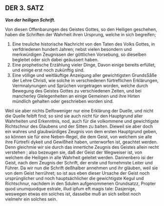 <!-- Seite 109 ,  content-0095.xml-->

DER 3. SATZ
-----------

***Von der heiligen Schrift.***


Von diesen Offenbarungen des Geistes Gottes, so 
den Heiligen geschehen, haben die Schriften der 
Wahrheit ihren Ursprung, welche in sich begreifen; 

1. Eine treuliche historische Nachricht von den
   Taten des Volks Gottes, in verfdriedenen hundert
   Jahren; nebst vielen besondern und merkwürdigen
   Zeugnissen der göttlichen Vorsebung, so dieselben
   begleitet oder sich dabei geäussert haben.
2. Eine prophetische Erzählung vieler Dinge,
   Davon einige bereits erfüllet, und einige erst noch zukünftig
   sind.
3. Eine völlige und weitläuftige Anzeigung aller
   gewichtigsten GrundsSåße der Lehre Christi, wie
   solche in verschiedenen fürtreflichen Erklärungen,
   Vermnalynungen und Sprüchen vorgetragen worden,<!-- Seite 110 -->
   welche durch Bewegung des Geistes Gottes
   zu verschiedenen Zeiten, und bei mancherley Glelegenheiten
   an einige Gemeinen und ihre Hirten
   mündlich gehalten oder geschrieben worden sind.

Weil sie aber nichts Delfoweniger nur eine Erklärung
der Duelle, und nicht die Quelle felbft find; so
sind sie auch nicht für den Hauptgrund aller Wahrheiten
und Erkenntnis, nod, auch für die volkommene
und gewichtigste Richtschnur des Glaubens
und der Sitten zu balten. Dieweil sie aber doch
ein wahres und glaubwürdiges Zeugnis von dem
ersten Hauptgrund geben, so können sie für eine
Neben-Regel, die dem Geist, von welchem sie alle
ihre Fürtrefii dykeit und Gewißheit haben, unterworfen
ist, geachtet werden. Denn gleichmie wir
sie durch das innertiche Zeugnis des Geistes allein recht
verstehen ; also bezeugen sie, daß der Geist der
Wegweiser ist, von welchem die Heiligen in alle
Wahrheit geleitet werden. Dannenbero isi der
Geist, nach dem Zeugnis der Schrift, der erste und
fornehmste Leiter und Führer. Da wir nun die
Schrift deßhalber annehmen und ihr gläuben, weil
sie von dem Geist herrühret; so ist aus eben dieser
Ursache der Geist noch ursprünglicher und noch
hauptsächlicher die gewichtigste Kegul und Richtschnur,
nachdem in den Sdulen aufgenommenen
Grundsatzz, Propter quod unumquodque estrale,
illud ipfum eft magis tale: Dasjenige, weswegen
etwas ein solches ist, dasselbe muß an sich
selbst noch vielmehr ein solches sein.
